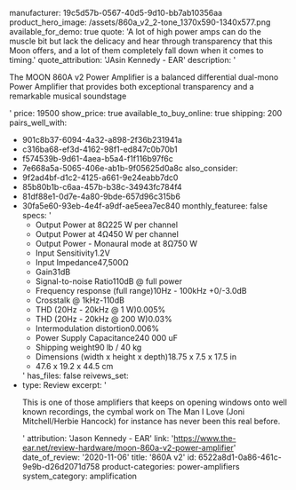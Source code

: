 manufacturer: 19c5d57b-0567-40d5-9d10-bb7ab10356aa
product_hero_image: /assets/860a_v2_2-tone_1370x590-1340x577.png
available_for_demo: true
quote: 'A lot of high power amps can do the muscle bit but lack the delicacy and hear through transparency that this Moon offers, and a lot of them completely fall down when it comes to timing.'
quote_attribution: 'JAsin Kennedy - EAR'
description: '<p>The MOON 860A v2 Power Amplifier is a balanced differential dual-mono Power Amplifier that provides both exceptional transparency and a remarkable musical soundstage</p>'
price: 19500
show_price: true
available_to_buy_online: true
shipping: 200
pairs_well_with:
  - 901c8b37-6094-4a32-a898-2f36b231941a
  - c316ba68-ef3d-4162-98f1-ed847c0b70b1
  - f574539b-9d61-4aea-b5a4-f1f116b97f6c
  - 7e668a5a-5065-406e-ab1b-9f05625d0a8c
also_consider:
  - 9f2ad4bf-d1c2-4125-a661-9e24eabb7dc0
  - 85b80b1b-c6aa-457b-b38c-34943fc784f4
  - 81df88e1-0d7e-4a80-9bde-657d96c315b6
  - 30fa5e60-93eb-4e4f-a9df-ae5eea7ec840
monthly_featuree: false
specs: '<ul><li>Output Power at 8Ω225 W per channel</li><li>Output Power at 4Ω450 W per channel</li><li>Output Power - Monaural mode at 8Ω750 W</li><li>Input Sensitivity1.2V</li><li>Input Impedance47,500Ω</li><li>Gain31dB</li><li>Signal-to-noise Ratio110dB @ full power</li><li>Frequency response (full range)10Hz - 100kHz +0/-3.0dB</li><li>Crosstalk @ 1kHz-110dB</li><li>THD (20Hz - 20kHz @ 1 W)0.005%</li><li>THD (20Hz - 20kHz @ 200 W)0.03%</li><li>Intermodulation distortion0.006%</li><li>Power Supply Capacitance240 000 uF</li><li>Shipping weight90 lb / 40 kg</li><li>Dimensions (width x height x depth)18.75 x 7.5 x 17.5 in</li><li>47.6 x 19.2 x 44.5 cm</li></ul>'
has_files: false
reivews_set:
  -
    type: Review
    excerpt: '<p>This is one of those amplifiers that keeps on opening windows onto well known recordings, the cymbal work on The Man I Love (Joni Mitchell/Herbie Hancock) for instance has never been this real before.</p>'
    attribution: 'Jason Kennedy - EAR'
    link: 'https://www.the-ear.net/review-hardware/moon-860a-v2-power-amplifier'
    date_of_review: '2020-11-06'
title: '860A v2'
id: 6522a8d1-0a86-461c-9e9b-d26d2071d758
product-categories: power-amplifiers
system_category: amplification
